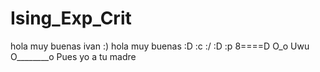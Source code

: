 # Ising_Exp_Crit
hola muy buenas ivan :)
hola muy buenas
:D
:c
:/
:D
:p
8====D
O_o
Uwu
O________o
Pues yo a tu madre